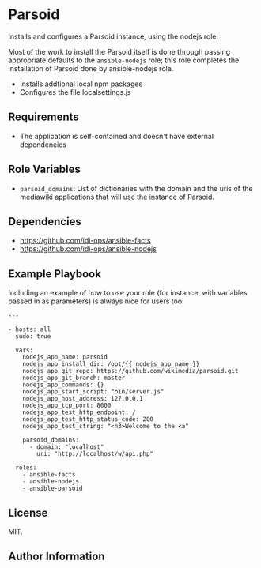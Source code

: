 Parsoid
============

Installs and configures a Parsoid instance, using the nodejs role.

Most of the work to install the Parsoid itself is done through passing appropriate defaults to the `ansible-nodejs` role; this role completes the installation of Parsoid done by ansible-nodejs role.

- Installs addtional local npm packages
- Configures the file localsettings.js

Requirements
------------

- The application is self-contained and doesn't have external dependencies

Role Variables
--------------

- `parsoid_domains`: List of dictionaries with the domain and the uris of the mediawiki applications that will use the instance of Parsoid.

Dependencies
------------

- https://github.com/idi-ops/ansible-facts
- https://github.com/idi-ops/ansible-nodejs

Example Playbook
----------------

Including an example of how to use your role (for instance, with variables passed in as parameters) is always nice for users too:

    ---
    
    - hosts: all
      sudo: true
    
      vars:
        nodejs_app_name: parsoid
        nodejs_app_install_dir: /opt/{{ nodejs_app_name }}
        nodejs_app_git_repo: https://github.com/wikimedia/parsoid.git
        nodejs_app_git_branch: master
        nodejs_app_commands: {}
        nodejs_app_start_script: "bin/server.js"
        nodejs_app_host_address: 127.0.0.1
        nodejs_app_tcp_port: 8000
        nodejs_app_test_http_endpoint: /
        nodejs_app_test_http_status_code: 200
        nodejs_app_test_string: "<h3>Welcome to the <a"
        
        parsoid_domains:
          - domain: "localhost"
            uri: "http://localhost/w/api.php"
        
      roles:
        - ansible-facts
        - ansible-nodejs
        - ansible-parsoid

License
-------

MIT.

Author Information
------------------
